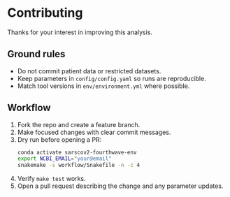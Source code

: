 # Contributing

Thanks for your interest in improving this analysis.

## Ground rules
- Do not commit patient data or restricted datasets.
- Keep parameters in `config/config.yaml` so runs are reproducible.
- Match tool versions in `env/environment.yml` where possible.

## Workflow
1. Fork the repo and create a feature branch.
2. Make focused changes with clear commit messages.
3. Dry run before opening a PR:
   ```bash
   conda activate sarscov2-fourthwave-env
   export NCBI_EMAIL="your@email"
   snakemake -s workflow/Snakefile -n -c 4
   ```
4. Verify `make test` works.
5. Open a pull request describing the change and any parameter updates.
